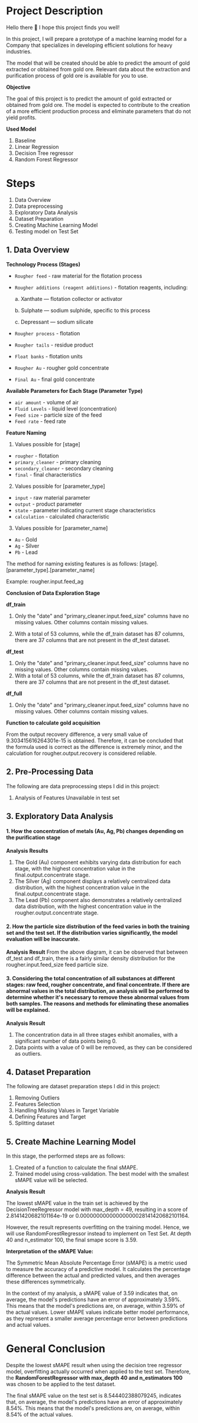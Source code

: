 ﻿# Project Description

Hello there :wave:
I hope this project finds you well!

In this project, I will prepare a prototype of a machine learning model for a Company that specializes in developing efficient solutions for heavy industries.

The model that will be created should be able to predict the amount of gold extracted or obtained from gold ore. Relevant data about the extraction and purification process of gold ore is available for you to use.


**Objective**

The goal of this project is to predict the amount of gold extracted or obtained from gold ore. The model is expected to contribute to the creation of a more efficient production process and eliminate parameters that do not yield profits.

**Used Model**
1. Baseline
2. Linear Regression
3. Decision Tree regressor
4. Random Forest Regressor

# Steps

1. Data Overview
2. Data preprocessing
3. Exploratory Data Analysis
4. Dataset Preparation
5. Creating Machine Learning Model
6. Testing model on Test Set

## 1. Data Overview

**Technology Process (Stages)**
- `Rougher feed` - raw material for the flotation process
- `Rougher additions (reagent additions)` - flotation reagents, including:

    a. Xanthate — flotation collector or activator
    
    b. Sulphate — sodium sulphide, specific to this process
    
    c. Depressant — sodium silicate
    
    
- `Rougher process` - flotation
- `Rougher tails` - residue product
- `Float banks` - flotation units
- `Rougher Au` - rougher gold concentrate
- `Final Au` - final gold concentrate

**Available Parameters for Each Stage (Parameter Type)**
- `air amount` - volume of air
- `Fluid Levels` - liquid level (concentration)
- `Feed size` - particle size of the feed
- `Feed rate` - feed rate

**Feature Naming**
1. Values possible for [stage]
- `rougher` - flotation
- `primary_cleaner` - primary cleaning
- `secondary_cleaner` - secondary cleaning
- `final` - final characteristics
2. Values possible for [parameter_type]
- `input` - raw material parameter
- `output` - product parameter
- `state` - parameter indicating current stage characteristics
- `calculation` - calculated characteristic
3. Values possible for [parameter_name]
- `Au` - Gold
- `Ag` - Silver
- `Pb` - Lead

The method for naming existing features is as follows:
[stage].[parameter_type].[parameter_name]

Example: rougher.input.feed_ag

**Conclusion of Data Exploration Stage**

**df_train**
1. Only the "date" and "primary_cleaner.input.feed_size" columns have no missing values. Other columns contain missing values.

2. With a total of 53 columns, while the df_train dataset has 87 columns, there are 37 columns that are not present in the df_test dataset.

**df_test**
1. Only the "date" and "primary_cleaner.input.feed_size" columns have no missing values. Other columns contain missing values.
2. With a total of 53 columns, while the df_train dataset has 87 columns, there are 37 columns that are not present in the df_test dataset.

**df_full**

  1. Only the "date" and "primary_cleaner.input.feed_size" columns have no missing values. Other columns contain missing values.

  
**Function to calculate gold acquisition**

From the output recovery difference, a very small value of 9.303415616264301e-15 is obtained. Therefore, it can be concluded that the formula used is correct as the difference is extremely minor, and the calculation for rougher.output.recovery is considered reliable.

## 2. Pre-Processing Data

The following are data preprocessing steps I did in this project:
1. Analysis of Features Unavailable in test set

## 3. Exploratory Data Analysis
#### 1. How the concentration of metals (Au, Ag, Pb) changes depending on the purification stage
**Analysis Results**

1. The Gold (Au) component exhibits varying data distribution for each stage, with the highest concentration value in the final.output.concentrate stage.
2. The Silver (Ag) component displays a relatively centralized data distribution, with the highest concentration value in the final.output.concentrate stage.
3. The Lead (Pb) component also demonstrates a relatively centralized data distribution, with the highest concentration value in the rougher.output.concentrate stage.
#### 2. How the particle size distribution of the feed varies in both the training set and the test set. If the distribution varies significantly, the model evaluation will be inaccurate.
**Analysis Result**
From the above diagram, it can be observed that between df_test and df_train, there is a fairly similar density distribution for the rougher.input.feed_size feed particle size.
#### 3. Considering the total concentration of all substances at different stages: raw feed, rougher concentrate, and final concentrate. If there are abnormal values in the total distribution, an analysis will be performed to determine whether it's necessary to remove these abnormal values from both samples. The reasons and methods for eliminating these anomalies will be explained.
**Analysis Result**
1. The concentration data in all three stages exhibit anomalies, with a significant number of data points being 0.
2. Data points with a value of 0 will be removed, as they can be considered as outliers.

## 4. Dataset Preparation

The following are dataset preparation steps I did in this project:
1. Removing Outliers
2. Features Selection
3. Handling Missing Values in Target Variable
4. Defining Features and Target
5. Splitting dataset

## 5. Create Machine Learning Model

In this stage, the performed steps are as follows:
  1. Created of a function to calculate the final sMAPE.
2. Trained model using cross-validation. The best model with the smallest sMAPE value will be selected.


**Analysis Result**

The lowest sMAPE value in the train set is achieved by the DecisionTreeRegressor model with max_depth = 49, resulting in a score of 2.8141420682101164e-19 or 0.00000000000000000028141420682101164.

However, the result represents overfitting on the training model. Hence, we will use RandomForestRegressor instead to implement on Test Set. At depth 40 and n_estimator 100, the final smape score is 3.59.

**Interpretation of the sMAPE Value:**

The Symmetric Mean Absolute Percentage Error (sMAPE) is a metric used to measure the accuracy of a predictive model. It calculates the percentage difference between the actual and predicted values, and then averages these differences symmetrically.

In the context of my analysis, a sMAPE value of 3.59 indicates that, on average, the model's predictions have an error of approximately 3.59%. This means that the model's predictions are, on average, within 3.59% of the actual values. Lower sMAPE values indicate better model performance, as they represent a smaller average percentage error between predictions and actual values.

# General Conclusion


Despite the lowest sMAPE result when using the decision tree regressor model, overfitting actually occurred when applied to the test set. Therefore, the **RandomForestRegressor with max_depth 40 and n_estimators 100** was chosen to be applied to the test dataset.

The final sMAPE value on the test set is 8.544402388079245, indicates that, on average, the model's predictions have an error of approximately 8.54%. This means that the model's predictions are, on average, within 8.54% of the actual values.
